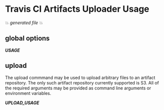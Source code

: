 Travis CI Artifacts Uploader Usage
==================================

:boom: *generated file* :boom:

## global options

___USAGE___

## upload

The upload commmand may be used to upload arbitrary files to an artifact
repository.  The only such artifact repository currently supported is
S3.  All of the required arguments may be provided as command line
arguments or environment variables.

___UPLOAD_USAGE___
